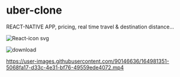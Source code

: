 # uber-clone
REACT-NATIVE APP, pricing, real time travel & destination distance...

![React-icon svg](https://user-images.githubusercontent.com/90146636/164981426-6d8a4aef-448b-466a-8553-4ba5d118bdb1.png)

![download](https://user-images.githubusercontent.com/90146636/164981453-5539c4ed-697e-405a-80ae-2e3de16fd4dc.png)

https://user-images.githubusercontent.com/90146636/164981351-5068fa17-d33c-4e31-bf76-49559ede4072.mp4
